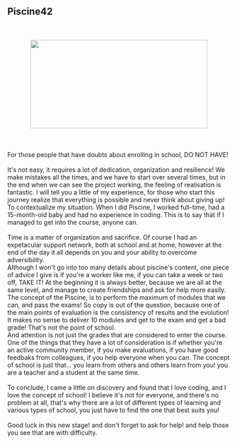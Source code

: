 ## Piscine42
<br>
<br>
<div align="center">
<img src="https://media.giphy.com/media/UYDRhzZlbTLOg/giphy.gif" width="400" height="200"/>
</div>
<br>
<br>
<br>
For those people that have doubts about enrolling in school, DO NOT HAVE!
<br>
<br>
It's not easy, it requires a lot of dedication, organization and resilience!
We make mistakes all the times, and we have to start over several times, but in the end when we can see the project working, the feeling of realisation is fantastic.
I will tell you a little of my experience, for those who start this journey realize that everything is possible and never think about giving up!
<br>
To contextualize my situation. When I did Piscine, I worked full-time, had a 15-month-old baby and had no experience in coding.
This is to say that if I managed to get into the course, anyone can.
<br>
<br>
Time is a matter of organization and sacrifice. Of course I had an expetacular support network, both at school and at home, however at the end of the day it all depends on you and your ability to overcome adversibility.
<br>
Although I won't go into too many details about piscine's content, one piece of advice I give is if you're a worker like me, if you can take a week or two off, TAKE IT! At the beginning it is always better, because we are all at the same level, and manage to create friendships and ask for help more easily.
<br>
The concept of the Piscine, is to perform the maximum of modules that we can, and pass the exams! So copy is out of the question, because one of the main points of evaluation is the consistency of results and the evolution!
<br>
It makes no sense to deliver 10 modules and get to the exam and get a bad grade! That's not the point of school.
<br>
And attention is not just the grades that are considered to enter the course.
One of the things that they have a lot of consideration is if  whether you're an active community member, if you make evaluations, if you have good feedbaks from colleagues, if you help everyone when you can. 
The concept of school is just that... you learn from others and others learn from you! you are a teacher and a student at the same time.
<br>
<br>
To conclude, I came a little on discovery and found that I love coding, and I love the concept of school! I believe it's not for everyone, and there's no problem at all, that's why there are a lot of different types of learning and various types of school, you just have to find the one that best suits you!
<br>
<br>
Good luck in this new stage! and don't forget to ask for help! and help those you see that are with difficulty.
